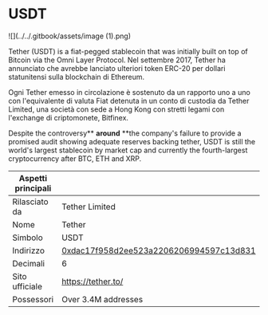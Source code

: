 # USDT

![](../../.gitbook/assets/image (1).png)

Tether (USDT) is a fiat-pegged stablecoin that was initially built on top of Bitcoin via the Omni Layer Protocol.  Nel settembre 2017, Tether ha annunciato che avrebbe lanciato ulteriori token ERC-20 per dollari statunitensi sulla blockchain di Ethereum.

Ogni Tether emesso in circolazione è sostenuto da un rapporto uno a uno con l'equivalente di valuta Fiat detenuta in un conto di custodia da Tether Limited, una società con sede a Hong Kong con stretti legami con l'exchange di criptomonete, Bitfinex.

Despite the controversy** **around** **the company's failure to provide a promised audit showing adequate reserves backing tether, USDT is still the world's largest stablecoin by market cap and currently the fourth-largest cryptocurrency after BTC, ETH and XRP.

| Aspetti principali |                                                                                                                  |
| ------------------ | ---------------------------------------------------------------------------------------------------------------- |
| Rilasciato da      | Tether Limited                                                                                                   |
| Nome               | Tether                                                                                                           |
| Simbolo            | USDT                                                                                                             |
| Indirizzo          | [0xdac17f958d2ee523a2206206994597c13d831](https://etherscan.io/token/0xdac17f958d2ee523a2206206994597c13d831ec7) |
| Decimali           | 6                                                                                                                |
| Sito ufficiale     | [https://tether.to/ ](https://tether.to)                                                                         |
| Possessori         | Over 3.4M addresses                                                                                              |

